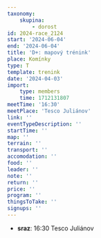 ```yaml
---
taxonomy:
    skupina:
        - dorost
id: 2024-race_2124
start: '2024-06-04'
end: '2024-06-04'
title: 'D+: mapový trénink'
place: Komínky
type: T
template: trenink
date: '2024-04-03'
import:
    type: members
    time: 1712131807
meetTime: '16:30'
meetPlace: 'Tesco Juliánov'
link: ''
eventTypeDescription: ''
startTime: ''
map: ''
terrain: ''
transport: ''
accomodation: ''
food: ''
leader: ''
note: ''
return: ''
price: ''
program: ''
thingsToTake: ''
signups: ''
---
```


* **sraz**: 16:30 Tesco Juliánov

